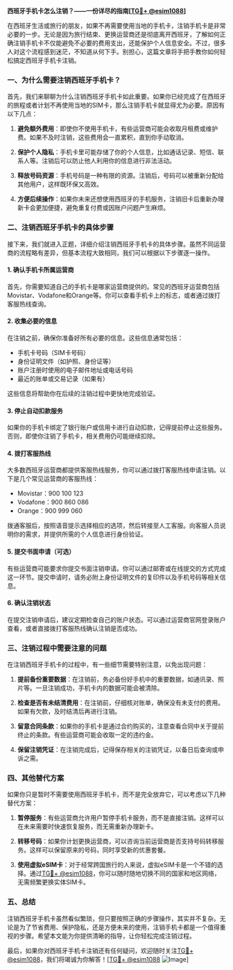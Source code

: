 **西班牙手机卡怎么注销？——一份详尽的指南[[TG💪+ @esim1088](https://t.me/s/esim1088)]**

在西班牙生活或旅行的朋友，如果不再需要使用当地的手机卡，注销手机卡是非常必要的一步。无论是因为旅行结束、更换运营商还是彻底离开西班牙，了解如何正确注销手机卡不仅能避免不必要的费用支出，还能保护个人信息安全。不过，很多人对这个流程感到迷茫，不知道从何下手。别担心，这篇文章将手把手教你如何轻松搞定西班牙手机卡注销。

### 一、为什么需要注销西班牙手机卡？

首先，我们来聊聊为什么注销西班牙手机卡如此重要。如果你已经完成了在西班牙的旅程或者计划不再使用当地的SIM卡，那么注销手机卡就显得尤为必要。原因有以下几点：

1. **避免额外费用**：即使你不使用手机卡，有些运营商可能会收取月租费或维护费。如果不及时注销，这些费用会一直累积，直到你手动取消。
   
2. **保护个人隐私**：手机卡里可能存储了你的个人信息，比如通话记录、短信、联系人等。注销后可以防止他人利用你的信息进行非法活动。

3. **释放号码资源**：手机号码是一种有限的资源。注销后，号码可以被重新分配给其他用户，这样既环保又高效。

4. **方便后续操作**：如果你未来还想使用西班牙的手机服务，注销旧卡后重新办理新卡会更加便捷，避免重复付费或因账户问题产生麻烦。

### 二、注销西班牙手机卡的具体步骤

接下来，我们就进入正题，详细介绍注销西班牙手机卡的具体步骤。虽然不同运营商的流程略有差异，但基本流程大致相同，我们可以根据以下步骤逐一操作。

#### 1. 确认手机卡所属运营商

首先，你需要知道自己的手机卡是哪家运营商提供的。常见的西班牙运营商包括Movistar、Vodafone和Orange等。你可以查看手机卡上的标志，或者通过拨打客服热线查询。

#### 2. 收集必要的信息

在注销之前，确保你准备好所有必要的信息。这些信息通常包括：

- 手机卡号码（SIM卡号码）
- 身份证明文件（如护照、身份证等）
- 账户注册时使用的电子邮件地址或电话号码
- 最近的账单或交易记录（如果有）

这些信息将帮助你在后续的注销过程中更快地完成验证。

#### 3. 停止自动扣款服务

如果你的手机卡绑定了银行账户或信用卡进行自动扣款，记得提前停止这些服务。否则，即使你注销了手机卡，相关费用仍可能继续扣除。

#### 4. 拨打客服热线

大多数西班牙运营商都提供客服热线服务，你可以通过拨打客服热线申请注销。以下是几个常见运营商的客服热线：

- Movistar：900 100 123
- Vodafone：900 860 086
- Orange：900 999 060

拨通客服后，按照语音提示选择相应的选项，然后转接至人工客服。向客服人员说明你的需求，并提供所需的个人信息进行身份验证。

#### 5. 提交书面申请（可选）

有些运营商可能要求你提交书面注销申请。你可以通过邮寄或在线提交的方式完成这一环节。提交申请时，请务必附上身份证明文件的复印件以及手机号码等相关信息。

#### 6. 确认注销状态

在提交注销申请后，建议定期检查自己的账户状态。可以通过运营商官网登录账户查看，或者直接拨打客服热线确认注销是否成功。

### 三、注销过程中需要注意的问题

在注销西班牙手机卡的过程中，有一些细节需要特别注意，以免出现问题：

1. **提前备份重要数据**：在注销前，务必备份好手机中的重要数据，如通讯录、照片等。一旦注销成功，手机卡内的数据可能会被清除。

2. **检查是否有未结清费用**：在注销前，仔细核对账单，确保没有未支付的费用。如果有欠款，及时结清后再进行注销。

3. **留意合同条款**：如果你的手机卡是通过合约购买的，注意查看合同中关于提前终止的条款。有些运营商可能会收取一定的违约金。

4. **保留注销凭证**：在注销完成后，记得保存相关的注销凭证，以备日后查询或申诉之需。

### 四、其他替代方案

如果你只是暂时不需要使用西班牙手机卡，而不是完全放弃它，可以考虑以下几种替代方案：

1. **暂停服务**：有些运营商允许用户暂停手机卡服务，而不是直接注销。这样可以在未来需要时快速恢复服务，而无需重新办理新卡。

2. **转移号码**：如果你计划更换运营商，可以咨询当前运营商是否支持号码转移服务。这样可以保留原来的号码，同时享受新的优惠套餐。

3. **使用虚拟eSIM卡**：对于经常跨国旅行的人来说，虚拟eSIM卡是一个不错的选择。通过[TG💪+ @esim1088](https://t.me/s/esim1088)，你可以随时随地切换不同的国家和地区网络，无需频繁更换实体SIM卡。

### 五、总结

注销西班牙手机卡虽然看似繁琐，但只要按照正确的步骤操作，其实并不复杂。无论是为了节省费用、保护隐私，还是方便未来的使用，注销手机卡都是一个值得重视的步骤。希望本文能为你提供清晰的指导，让你轻松完成注销过程。

最后，如果你对西班牙手机卡注销还有任何疑问，欢迎随时关注[TG💪+ @esim1088](https://t.me/s/esim1088)，我们将竭诚为你解答！[[TG💪+ @esim1088](https://t.me/s/esim1088) ![Image](https://i.postimg.cc/4NQfJmqS/Snipaste-2025-05-13-00-14-12.png)]